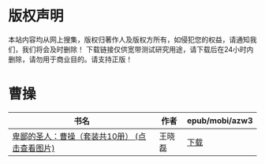 # 版权声明

本站内容均从网上搜集，版权归著作人及版权方所有，如侵犯您的权益，请通知我们，我们将会及时删除！ 下载链接仅供宽带测试研究用途，请下载后在24小时内删除，请勿用于商业目的。请支持正版！

# 曹操

| 书名 | 作者 | epub/mobi/azw3 |
| --- | --- | --- |
| [卑鄙的圣人：曹操（套装共10册） (点击查看图片)](https://www.dushupai.com/attachment/2024/06/01/8577c48330d5aad1.jpg) | 王晓磊 | [下载](https://url89.ctfile.com/f/31084289-1357005547-187867?p=8866) |
